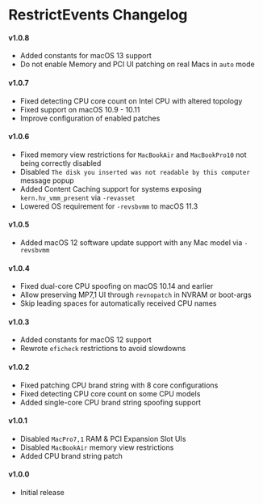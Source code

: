 RestrictEvents Changelog
========================
#### v1.0.8
- Added constants for macOS 13 support
- Do not enable Memory and PCI UI patching on real Macs in `auto` mode

#### v1.0.7
- Fixed detecting CPU core count on Intel CPU with altered topology
- Fixed support on macOS 10.9 - 10.11
- Improve configuration of enabled patches

#### v1.0.6
- Fixed memory view restrictions for `MacBookAir` and `MacBookPro10` not being correctly disabled
- Disabled `The disk you inserted was not readable by this computer` message popup
- Added Content Caching support for systems exposing `kern.hv_vmm_present` via `-revasset`
- Lowered OS requirement for `-revsbvmm` to macOS 11.3

#### v1.0.5
- Added macOS 12 software update support with any Mac model via `-revsbvmm`

#### v1.0.4
- Fixed dual-core CPU spoofing on macOS 10.14 and earlier
- Allow preserving MP7,1 UI through `revnopatch` in NVRAM or boot-args
- Skip leading spaces for automatically received CPU names

#### v1.0.3
- Added constants for macOS 12 support
- Rewrote `eficheck` restrictions to avoid slowdowns

#### v1.0.2
- Fixed patching CPU brand string with 8 core configurations
- Fixed detecting CPU core count on some CPU models
- Added single-core CPU brand string spoofing support

#### v1.0.1
- Disabled `MacPro7,1` RAM & PCI Expansion Slot UIs
- Disabled `MacBookAir` memory view restrictions
- Added CPU brand string patch

#### v1.0.0
- Initial release

